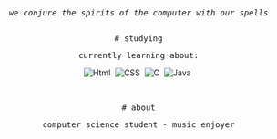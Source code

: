 <div align="center">

<pre><i>we conjure the spirits of the computer with our spells</i></pre>

<h2></h2>

<samp># studying</samp>

<p align="center">
    <samp>
      <a> currently learning about: </a>
    </samp>
</p>

![Html](https://img.shields.io/badge/-Html-0D1117?style=for-the-badge&logo=HTML5&labelColor=0D1117)&nbsp;
![CSS](https://img.shields.io/badge/-CSS-0D1117?style=for-the-badge&logo=CSS3&logoColor=1572B6&labelColor=0D1117)&nbsp;
![C](https://img.shields.io/badge/-C-0D1117?style=for-the-badge&logo=C&labelColor=0D1117)&nbsp;
![Java](https://img.shields.io/badge/-Java-0D1117?style=for-the-badge&logo=openjdk&labelColor=0D1117&textColor=0D1117)&nbsp;



<br>

<samp># about</samp>

<samp>computer science student - music enjoyer</samp>

<h2></h2><br>

</div>
